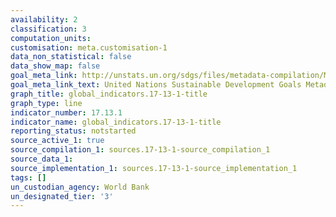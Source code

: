 ```yaml
---
availability: 2
classification: 3
computation_units:
customisation: meta.customisation-1
data_non_statistical: false
data_show_map: false
goal_meta_link: http://unstats.un.org/sdgs/files/metadata-compilation/Metadata-Goal-17.pdf
goal_meta_link_text: United Nations Sustainable Development Goals Metadata (pdf 468kB)
graph_title: global_indicators.17-13-1-title
graph_type: line
indicator_number: 17.13.1
indicator_name: global_indicators.17-13-1-title
reporting_status: notstarted
source_active_1: true
source_compilation_1: sources.17-13-1-source_compilation_1
source_data_1:
source_implementation_1: sources.17-13-1-source_implementation_1
tags: []
un_custodian_agency: World Bank
un_designated_tier: '3'
---
```

